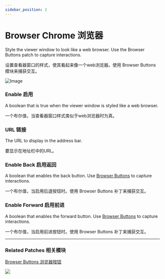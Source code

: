 ```yaml
---
sidebar_position: 2
---
```


# Browser Chrome 浏览器

Style the viewer window to look like a web browser. Use the Browser Buttons patch to capture interactions.

设置查看器窗口的样式，使其看起来像一个web浏览器。使用 Browser Buttons 模块来捕获交互。

![Image](https://s3.us-west-2.amazonaws.com/secure.notion-static.com/fc4e5f7a-d217-45bc-aa0d-42e9f496714b/Untitled.png?X-Amz-Algorithm=AWS4-HMAC-SHA256&X-Amz-Content-Sha256=UNSIGNED-PAYLOAD&X-Amz-Credential=AKIAT73L2G45EIPT3X45%2F20220602%2Fus-west-2%2Fs3%2Faws4_request&X-Amz-Date=20220602T165250Z&X-Amz-Expires=86400&X-Amz-Signature=156bff7056522b0fd3d08714ce48ddb932f97515e4cc95205a4fe6c439974842&X-Amz-SignedHeaders=host&response-content-disposition=filename%20%3D%22Untitled.png%22&x-id=GetObject)

### Enable 启用

A boolean that is true when the viewer window is styled like a web browser.

一个布尔值，当查看器窗口样式类似于web浏览器时为真。

### URL 链接

The URL to display in the address bar.

要显示在地址栏中的URL。

### Enable Back 启用返回

A boolean that enables the back button. Use [Browser Buttons](https://www.notion.so/Browser-Buttons-5655198330234faa92680d36d26f6675) to capture interactions.

一个布尔值，当启用后退按钮时。使用 Browser Buttons 补丁来捕获交互。

### Enable Forward 启用前进

A boolean that enables the forward button. Use [Browser Buttons](https://www.notion.so/Browser-Buttons-5655198330234faa92680d36d26f6675) to capture interactions.

一个布尔值，当启用前进按钮时。使用 Browser Buttons 补丁来捕获交互。

------

### Related Patches 相关模块

[Browser Buttons 浏览器按钮](https://www.notion.so/Browser-Buttons-5655198330234faa92680d36d26f6675)

![](https://s3.us-west-2.amazonaws.com/secure.notion-static.com/3a3a5b82-3cd4-42a5-9362-f70c9339c507/Untitled.png?X-Amz-Algorithm=AWS4-HMAC-SHA256&X-Amz-Content-Sha256=UNSIGNED-PAYLOAD&X-Amz-Credential=AKIAT73L2G45EIPT3X45%2F20220602%2Fus-west-2%2Fs3%2Faws4_request&X-Amz-Date=20220602T165301Z&X-Amz-Expires=86400&X-Amz-Signature=c040a8defa9956a902f3ce36f05f0e9ee6e04b693f3eff8fa61808dd953d8298&X-Amz-SignedHeaders=host&response-content-disposition=filename%20%3D%22Untitled.png%22&x-id=GetObject)
